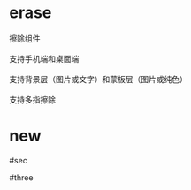 # erase

擦除组件<br>
<br>
支持手机端和桌面端<br>
<br>
支持背景层（图片或文字）和蒙板层（图片或纯色）<br>
<br>
支持多指擦除<br>



# new

#sec

#three






